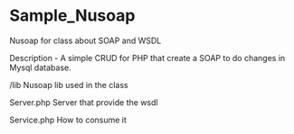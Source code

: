 # Sample_Nusoap
Nusoap for class about SOAP and WSDL

Description - A simple CRUD for PHP that create a SOAP to do changes in Mysql database.

/lib
Nusoap lib used in the class

Server.php
Server that provide the wsdl

Service.php
How to consume it
